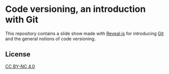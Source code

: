 # Code versioning, an introduction with Git

This repository contains a slide show made with [Reveal.js][2] for introducing [Git][1] and the general notions of code versioning.

## License

[CC BY-NC 4.0][3]

 [1]: http://www.git-scm.com/
 [2]: https://github.com/hakimel/reveal.js
 [3]: http://creativecommons.org/licenses/by-nc/4.0/
